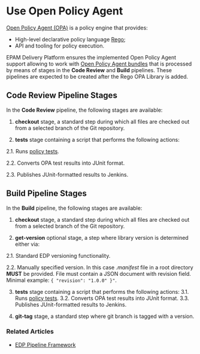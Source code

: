# Use Open Policy Agent

[Open Policy Agent (OPA)](https://www.openpolicyagent.org/) is a policy engine that provides:

- High-level declarative policy language [Rego](https://www.openpolicyagent.org/docs/latest/#rego);
- API and tooling for policy execution.

EPAM Delivery Platform ensures the implemented Open Policy Agent support allowing to work with [Open Policy Agent bundles](https://www.openpolicyagent.org/docs/latest/management-bundles/) that is processed by means of stages in the **Code Review** and **Build** pipelines. These pipelines are expected to be created after the Rego OPA Library is added.

## Code Review Pipeline Stages

In the **Code Review** pipeline, the following stages are available:

1. **checkout** stage, a standard step during which all files are checked out from a selected branch of the Git repository.

2. **tests** stage containing a script that performs the following actions:

  2.1. Runs [policy tests](https://www.openpolicyagent.org/docs/latest/policy-testing/).

  2.2. Converts OPA test results into JUnit format.

  2.3. Publishes JUnit-formatted results to Jenkins.

## Build Pipeline Stages

In the **Build** pipeline, the following stages are available:

1. **checkout** stage, a standard step during which all files are checked out from a selected branch of the Git repository.

2. **get-version** optional stage, a step where library version is determined either via:

  2.1. Standard EDP versioning functionality.

  2.2. Manually specified version. In this case *.manifest* file in a root directory **MUST** be provided. File must contain a JSON document with revision field. Minimal example: `{ "revision": "1.0.0" }"`.

3. **tests** stage containing a script that performs the following actions:
  3.1. Runs [policy tests](https://www.openpolicyagent.org/docs/latest/policy-testing/).
  3.2. Converts OPA test results into JUnit format.
  3.3. Publishes JUnit-formatted results to Jenkins.

4. **git-tag** stage, a standard step where git branch is tagged with a version.

### Related Articles

- [EDP Pipeline Framework](pipeline-framework.md)
